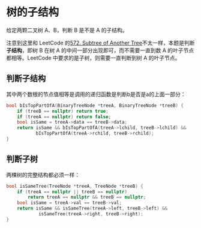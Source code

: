 # 树的子结构

给定两颗二叉树 A、B，判断 B 是不是 A 的子结构。

注意到这里和 LeetCode 的[572. Subtree of Another Tree](https://leetcode.com/problems/subtree-of-another-tree)不太一样，本题是判断**子结构**，即树 B 在树 A 的中间一部分出现即可，而不需要一直到数 A 的叶子节点都相等。LeetCode 中要求的是子树，则需要一直判断到树 A 的叶子节点。

## 判断子结构

其中两个数根的节点值相等是调用的递归函数是判断b是否是a的上面一部分：

```cpp
bool bIsTopPartOfA(BinaryTreeNode *treeA, BinaryTreeNode *treeB) {
    if (treeB == nullptr) return true;
    if (treeA == nullptr) return false;
    bool isSame = treeA->data == treeB->data;
    return isSame && bIsTopPartOfA(treeA->lchild, treeB->lchild) &&
           bIsTopPartOfA(treeA->rchild, treeB->rchild);
}
```

## 判断子树

两棵树的完整结构都必须一样：

```cpp
bool isSameTree(TreeNode *treeA, TreeNode *treeB) {
    if (treeA == nullptr || treeB == nullptr)
        return treeA == nullptr && treeB == nullptr;
    bool isSame = treeA->val == treeB->val;
    return isSame && isSameTree(treeA->left, treeB->left) &&
            isSameTree(treeA->right, treeB->right);
}
```